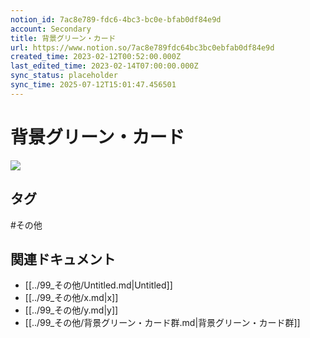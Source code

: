 ```yaml
---
notion_id: 7ac8e789-fdc6-4bc3-bc0e-bfab0df84e9d
account: Secondary
title: 背景グリーン・カード
url: https://www.notion.so/7ac8e789fdc64bc3bc0ebfab0df84e9d
created_time: 2023-02-12T00:52:00.000Z
last_edited_time: 2023-02-14T07:00:00.000Z
sync_status: placeholder
sync_time: 2025-07-12T15:01:47.456501
---
```

# 背景グリーン・カード

![](https://prod-files-secure.s3.us-west-2.amazonaws.com/d58fe38c-a9d4-4466-aed9-85604b7b2c6d/159a4efc-34f3-4d58-8611-8a6b27ec430e/Untitled.png?X-Amz-Algorithm=AWS4-HMAC-SHA256&X-Amz-Content-Sha256=UNSIGNED-PAYLOAD&X-Amz-Credential=ASIAZI2LB466XETIR42Y%2F20250719%2Fus-west-2%2Fs3%2Faws4_request&X-Amz-Date=20250719T065822Z&X-Amz-Expires=3600&X-Amz-Security-Token=IQoJb3JpZ2luX2VjEIX%2F%2F%2F%2F%2F%2F%2F%2F%2F%2FwEaCXVzLXdlc3QtMiJHMEUCIQCMKYkNpFxNjHan9OZ4FUwjk7ft2e2AxvSamVimLP%2FMTgIgcaq68Nuk0YUYPe9SGpU8dlF9WPq3mUWS097Ggc6%2FnEgqiAQInv%2F%2F%2F%2F%2F%2F%2F%2F%2F%2FARAAGgw2Mzc0MjMxODM4MDUiDKIDpY7tyh6vw6QnOCrcAwsYVy6BSiI%2FR2%2BkUNikubVCE1T5QwhjWeMgU4pmW7WjM5%2BLHWLG0YyNW27y5FCjM3e7UPUaVtHo%2FwAS8I90WVKlaQw7Et%2FEQ7%2FtApviqAgFuQSTx5EOEYX1yrfm94kmHkd7UvJ6UtDU7JojFxkQdLhjmKhN0jK2RQF0d0yggYK6wfE88oAX1sVnk8C65XWQsMnGS55URTj0D%2B0WYcFtDvUYx4HtxNAvl%2F9QQ10MLW7OhBoBWG%2FPoFggbeK1iIMX9Bw%2BE%2Fl7B1eaknx6lB0ICC1xSMwhPdJdLyIF4D1PfjSyfxR62WzJfnOd6j4W3X3NKsZvkmWDm7nbmLRBEzJ8qtvvq%2B4IJ6G60NTSv8WPIwUrceOAQb1JyKyAhiM8OcUHu%2FD96l9XtRAqc0PE%2FBVdMYKuiLL%2BqXpfpf%2BvvSC3Ee2XFpqP1TB5GcFO%2BoCpwm96KhP9%2FPWZgkltKGSv5RQB%2BaUBMO%2Fg2tgAIy3CoPTnFgLy4a%2BOk%2BU9SndsmpTaAj6ranRgLkruQ8JoKiYjwKlAw7Kzz2WMr3Y%2FuFOFB7D23r67yMS455kb4AWvCi868YIwrZ2djBviy5iqbMLyJCFC%2BH8mFnCodOrCY5pEkH2jlJa%2B%2BUvMpk%2Bz3SOpAlH4MNbF7MMGOqUBVPrJ%2FY6T2msttxCbQWiv5LZ2VzkhpAYYO4bqGNZyM7%2FPUK5r%2BSkSEyY7GXR4uxdn9pDp9uSyMZc4%2FKKqRQn3NJFQvnOOeB7qKNeKfWXH0rEUxr%2FzzXiNFmAakyjMTIrAo%2Btmogbq986T18jS7o4IdNJFBFLOUOv3FydOZtri3cgsZFlGOgK%2BEoKtjWc%2Fk2Cm7eEWJKhoxwtjlKnpArJT21Y9%2FMEF&X-Amz-Signature=6ff9f921263aa0fcd5c8c15e292d609d1de10f838c8d57aed0b459784383a8ee&X-Amz-SignedHeaders=host&x-amz-checksum-mode=ENABLED&x-id=GetObject)

## タグ

#その他 

## 関連ドキュメント

- [[../99_その他/Untitled.md|Untitled]]
- [[../99_その他/x.md|x]]
- [[../99_その他/y.md|y]]
- [[../99_その他/背景グリーン・カード群.md|背景グリーン・カード群]]
